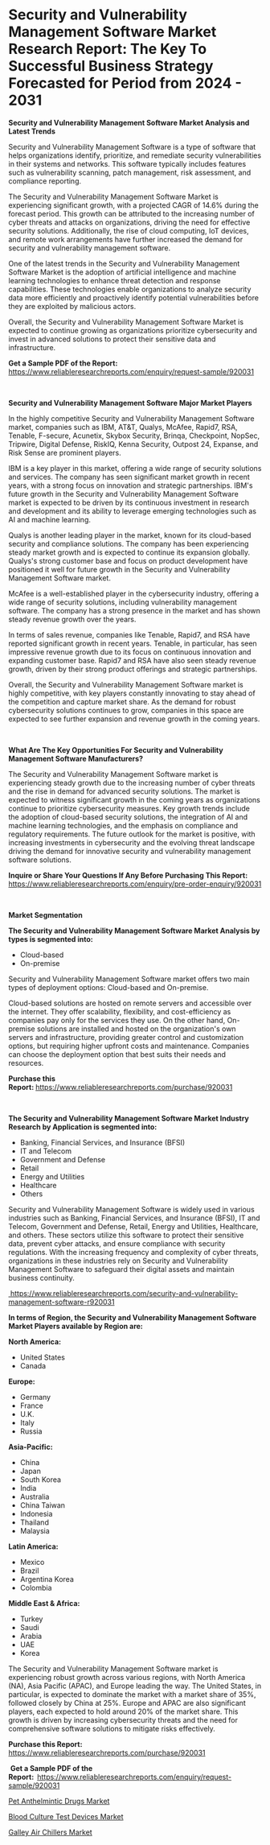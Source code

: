 <p><h1>Security and Vulnerability Management Software Market Research Report: The Key To Successful Business Strategy Forecasted for Period from 2024 - 2031</h1></p><p><strong>Security and Vulnerability Management Software Market Analysis and Latest Trends</strong></p>
<p><p>Security and Vulnerability Management Software is a type of software that helps organizations identify, prioritize, and remediate security vulnerabilities in their systems and networks. This software typically includes features such as vulnerability scanning, patch management, risk assessment, and compliance reporting.</p><p>The Security and Vulnerability Management Software Market is experiencing significant growth, with a projected CAGR of 14.6% during the forecast period. This growth can be attributed to the increasing number of cyber threats and attacks on organizations, driving the need for effective security solutions. Additionally, the rise of cloud computing, IoT devices, and remote work arrangements have further increased the demand for security and vulnerability management software.</p><p>One of the latest trends in the Security and Vulnerability Management Software Market is the adoption of artificial intelligence and machine learning technologies to enhance threat detection and response capabilities. These technologies enable organizations to analyze security data more efficiently and proactively identify potential vulnerabilities before they are exploited by malicious actors.</p><p>Overall, the Security and Vulnerability Management Software Market is expected to continue growing as organizations prioritize cybersecurity and invest in advanced solutions to protect their sensitive data and infrastructure.</p></p>
<p><strong>Get a Sample PDF of the Report:&nbsp;</strong> <a href="https://www.reliableresearchreports.com/enquiry/request-sample/920031">https://www.reliableresearchreports.com/enquiry/request-sample/920031</a></p>
<p>&nbsp;</p>
<p><strong>Security and Vulnerability Management Software Major Market Players</strong></p>
<p><p>In the highly competitive Security and Vulnerability Management Software market, companies such as IBM, AT&T, Qualys, McAfee, Rapid7, RSA, Tenable, F-secure, Acunetix, Skybox Security, Brinqa, Checkpoint, NopSec, Tripwire, Digital Defense, RiskIQ, Kenna Security, Outpost 24, Expanse, and Risk Sense are prominent players.</p><p>IBM is a key player in this market, offering a wide range of security solutions and services. The company has seen significant market growth in recent years, with a strong focus on innovation and strategic partnerships. IBM's future growth in the Security and Vulnerability Management Software market is expected to be driven by its continuous investment in research and development and its ability to leverage emerging technologies such as AI and machine learning.</p><p>Qualys is another leading player in the market, known for its cloud-based security and compliance solutions. The company has been experiencing steady market growth and is expected to continue its expansion globally. Qualys's strong customer base and focus on product development have positioned it well for future growth in the Security and Vulnerability Management Software market.</p><p>McAfee is a well-established player in the cybersecurity industry, offering a wide range of security solutions, including vulnerability management software. The company has a strong presence in the market and has shown steady revenue growth over the years.</p><p>In terms of sales revenue, companies like Tenable, Rapid7, and RSA have reported significant growth in recent years. Tenable, in particular, has seen impressive revenue growth due to its focus on continuous innovation and expanding customer base. Rapid7 and RSA have also seen steady revenue growth, driven by their strong product offerings and strategic partnerships.</p><p>Overall, the Security and Vulnerability Management Software market is highly competitive, with key players constantly innovating to stay ahead of the competition and capture market share. As the demand for robust cybersecurity solutions continues to grow, companies in this space are expected to see further expansion and revenue growth in the coming years.</p></p>
<p>&nbsp;</p>
<p><strong>What Are The Key Opportunities For Security and Vulnerability Management Software Manufacturers?</strong></p>
<p><p>The Security and Vulnerability Management Software market is experiencing steady growth due to the increasing number of cyber threats and the rise in demand for advanced security solutions. The market is expected to witness significant growth in the coming years as organizations continue to prioritize cybersecurity measures. Key growth trends include the adoption of cloud-based security solutions, the integration of AI and machine learning technologies, and the emphasis on compliance and regulatory requirements. The future outlook for the market is positive, with increasing investments in cybersecurity and the evolving threat landscape driving the demand for innovative security and vulnerability management software solutions.</p></p>
<p><strong>Inquire or Share Your Questions If Any Before Purchasing This Report:</strong> <a href="https://www.reliableresearchreports.com/enquiry/pre-order-enquiry/920031">https://www.reliableresearchreports.com/enquiry/pre-order-enquiry/920031</a></p>
<p>&nbsp;</p>
<p><strong>Market Segmentation</strong></p>
<p><strong>The Security and Vulnerability Management Software Market Analysis by types is segmented into:</strong></p>
<p><ul><li>Cloud-based</li><li>On-premise</li></ul></p>
<p><p>Security and Vulnerability Management Software market offers two main types of deployment options: Cloud-based and On-premise. </p><p>Cloud-based solutions are hosted on remote servers and accessible over the internet. They offer scalability, flexibility, and cost-efficiency as companies pay only for the services they use. On the other hand, On-premise solutions are installed and hosted on the organization's own servers and infrastructure, providing greater control and customization options, but requiring higher upfront costs and maintenance. Companies can choose the deployment option that best suits their needs and resources.</p></p>
<p><strong>Purchase this Report:&nbsp;</strong><a href="https://www.reliableresearchreports.com/purchase/920031">https://www.reliableresearchreports.com/purchase/920031</a></p>
<p>&nbsp;</p>
<p><strong>The Security and Vulnerability Management Software Market Industry Research by Application is segmented into:</strong></p>
<p><ul><li>Banking, Financial Services, and Insurance (BFSI)</li><li>IT and Telecom</li><li>Government and Defense</li><li>Retail</li><li>Energy and Utilities</li><li>Healthcare</li><li>Others</li></ul></p>
<p><p>Security and Vulnerability Management Software is widely used in various industries such as Banking, Financial Services, and Insurance (BFSI), IT and Telecom, Government and Defense, Retail, Energy and Utilities, Healthcare, and others. These sectors utilize this software to protect their sensitive data, prevent cyber attacks, and ensure compliance with security regulations. With the increasing frequency and complexity of cyber threats, organizations in these industries rely on Security and Vulnerability Management Software to safeguard their digital assets and maintain business continuity.</p></p>
<p><a href="https://www.reliableresearchreports.com/security-and-vulnerability-management-software-r920031">&nbsp;https://www.reliableresearchreports.com/security-and-vulnerability-management-software-r920031</a></p>
<p><strong>In terms of Region, the Security and Vulnerability Management Software Market Players available by Region are:</strong></p>
<p>
    <p> <strong> North America: </strong>
        <ul>
            <li>United States</li>
            <li>Canada</li>
        </ul>
        </p> 
    <p> <strong> Europe: </strong>
        <ul>
            <li>Germany</li>
            <li>France</li>
            <li>U.K.</li>
            <li>Italy</li>
            <li>Russia</li>
        </ul>
        </p> 
    <p> <strong> Asia-Pacific: </strong>
        <ul>
            <li>China</li>
            <li>Japan</li>
            <li>South Korea</li>
            <li>India</li>
            <li>Australia</li>
            <li>China Taiwan</li>
            <li>Indonesia</li>
            <li>Thailand</li>
            <li>Malaysia</li>
        </ul>
        </p> 
    <p> <strong> Latin America: </strong>
        <ul>
            <li>Mexico</li>
            <li>Brazil</li>
            <li>Argentina Korea</li>
            <li>Colombia</li>
        </ul>
        </p> 
    <p> <strong> Middle East & Africa: </strong>
        <ul>
            <li>Turkey</li>
            <li>Saudi</li>
            <li>Arabia</li>
            <li>UAE</li>
            <li>Korea</li>
        </ul>
    </p>
    </p>
<p><p>The Security and Vulnerability Management Software market is experiencing robust growth across various regions, with North America (NA), Asia Pacific (APAC), and Europe leading the way. The United States, in particular, is expected to dominate the market with a market share of 35%, followed closely by China at 25%. Europe and APAC are also significant players, each expected to hold around 20% of the market share. This growth is driven by increasing cybersecurity threats and the need for comprehensive software solutions to mitigate risks effectively.</p></p>
<p><strong>Purchase this Report: </strong><a href="https://www.reliableresearchreports.com/purchase/920031">https://www.reliableresearchreports.com/purchase/920031</a></p>
<p>&nbsp;<strong>Get a Sample PDF of the Report:&nbsp;&nbsp;</strong><a href="https://www.reliableresearchreports.com/enquiry/request-sample/920031">https://www.reliableresearchreports.com/enquiry/request-sample/920031</a></p>
<p><strong></strong></p>
<p><p><a href="https://github.com/RoccoManning/Market-Research-Report-List-4/blob/main/pet-anthelmintic-drugs-market.md">Pet Anthelmintic Drugs Market</a></p><p><a href="https://www.linkedin.com/pulse/blood-culture-test-devices-market-trends-analysis-forecasted-period-xyhye">Blood Culture Test Devices Market</a></p><p><a href="https://www.linkedin.com/pulse/galley-air-chillers-market-size-cagr-trends-2024-2030-mileele-qfkfc?trackingId=arFNPQzSWRG5RjhF2cpBrw%3D%3D">Galley Air Chillers Market</a></p></p>